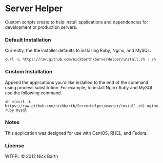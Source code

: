 # Server Helper

Custom scripts create to help install applications and dependencies for development or production servers. 

### Default Installation

Currently, the the installer defaults to installing Ruby, Nginx, and MySQL.

```terminal
curl -L https://raw.github.com/nickbarth/ServerHelper/install.sh | sh
```

### Custom Installation

Append the applications you'd like installed to the end of the command using process substitution.
For example, to install Nginx Ruby and MySQL use the following command.

```terminal
sh <(curl -L https://raw.github.com/nickbarth/ServerHelper/master/install.sh) nginx ruby mysql
```

### Notes

This application was designed for use with CentOS, RHEL, and Fedora.

### License
WTFPL &copy; 2012 Nick Barth
